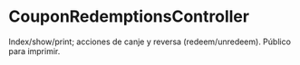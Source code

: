# CouponRedemptionsController

Index/show/print; acciones de canje y reversa (redeem/unredeem). Público para imprimir.
